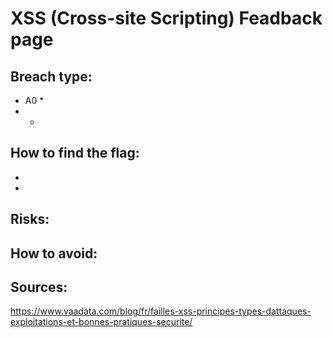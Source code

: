 # XSS (Cross-site Scripting) Feadback page

## Breach type:
* A0
    * 
* 
    * 

## How to find the flag:

* 
* 

## Risks:


## How to avoid:


## Sources:
https://www.vaadata.com/blog/fr/failles-xss-principes-types-dattaques-exploitations-et-bonnes-pratiques-securite/